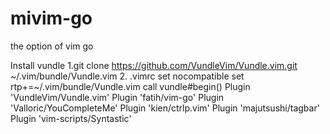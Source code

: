 # mivim-go
the option of vim go

Install vundle
1.git clone https://github.com/VundleVim/Vundle.vim.git ~/.vim/bundle/Vundle.vim
2. .vimrc
    set nocompatible
    set rtp+=~/.vim/bundle/Vundle.vim
    call vundle#begin()
    Plugin 'VundleVim/Vundle.vim'
    Plugin 'fatih/vim-go'
    Plugin 'Valloric/YouCompleteMe'
    Plugin 'kien/ctrlp.vim'
    Plugin 'majutsushi/tagbar'
    Plugin 'vim-scripts/Syntastic'
